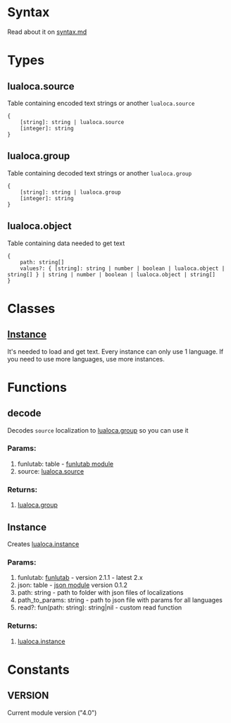 # Syntax
Read about it on [syntax.md](https://github.com/Mantyi-Studio/lualoca/blob/main/docs/syntax.md)

# Types

## lualoca.source
Table containing encoded text strings or another `lualoca.source`
```
{
	[string]: string | lualoca.source
	[integer]: string
}
```

## lualoca.group
Table containing decoded text strings or another `lualoca.group`
```
{
	[string]: string | lualoca.group
	[integer]: string
}
```

## lualoca.object
Table containing data needed to get text
```
{
	path: string[]
 	values?: { [string]: string | number | boolean | lualoca.object | string[] } | string | number | boolean | lualoca.object | string[]
}
```

# Classes
## [Instance](https://github.com/Mantyi-Studio/lualoca/blob/main/docs/instance.md)
It's needed to load and get text. Every instance can only use 1 language. If you need to use more languages, use more instances.

# Functions

## decode
Decodes `source` localization to [lualoca.group](https://github.com/Mantyi-Studio/lualoca/blob/main/docs/main.md#lualocagroup) so you can use it
### Params:
1. funlutab: table - [funlutab module](https://github.com/Mantyi-Studio/funlutab)
2. source: [lualoca.source](https://github.com/Mantyi-Studio/lualoca/blob/main/docs/main.md#lualocasource)
### Returns:
1. [lualoca.group](https://github.com/Mantyi-Studio/lualoca/blob/main/docs/main.md#lualocagroup)

## Instance
Creates [lualoca.instance](https://github.com/Mantyi-Studio/lualoca/blob/main/docs/main.md#instance)
### Params:
1. funlutab: [funlutab](https://github.com/Mantyi-Studio/funlutab) - version 2.1.1 - latest 2.x
2. json: table - [json module](https://github.com/rxi/json.lua) version 0.1.2
3. path: string - path to folder with json files of localizations
4. path_to_params: string - path to json file with params for all languages
5. read?: fun(path: string): string|nil - custom read function
### Returns:
1. [lualoca.instance](https://github.com/Mantyi-Studio/lualoca/blob/main/docs/main.md#instance)

# Constants
## VERSION
Current module version ("4.0")

